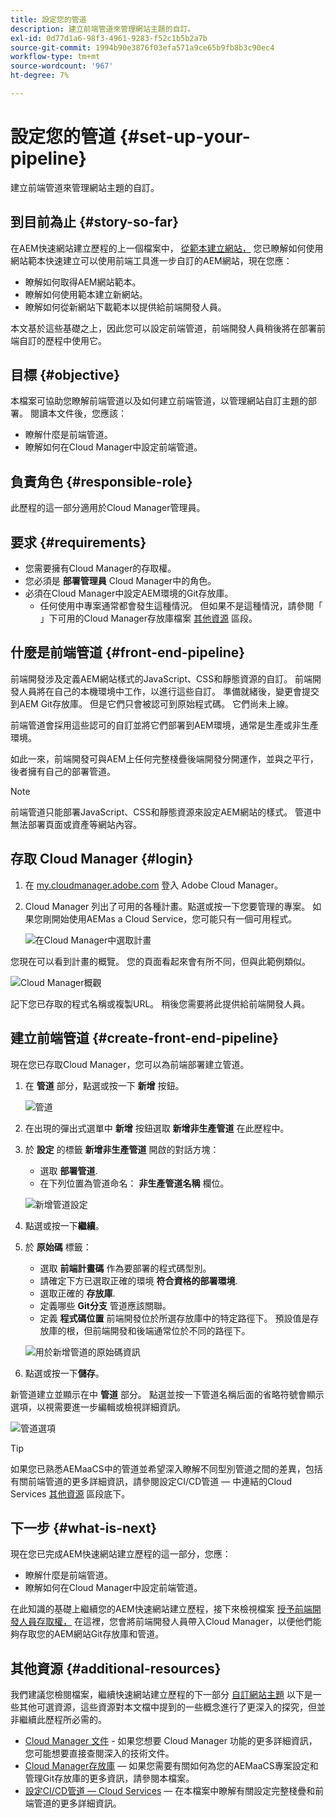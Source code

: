 ```yaml
---
title: 設定您的管道
description: 建立前端管道來管理網站主題的自訂。
exl-id: 0d77d1a6-98f3-4961-9283-f52c1b5b2a7b
source-git-commit: 1994b90e3876f03efa571a9ce65b9fb8b3c90ec4
workflow-type: tm+mt
source-wordcount: '967'
ht-degree: 7%

---
```


# 設定您的管道 {#set-up-your-pipeline}

建立前端管道來管理網站主題的自訂。

## 到目前為止 {#story-so-far}

在AEM快速網站建立歷程的上一個檔案中， [從範本建立網站，](create-site.md) 您已瞭解如何使用網站範本快速建立可以使用前端工具進一步自訂的AEM網站，現在您應：

* 瞭解如何取得AEM網站範本。
* 瞭解如何使用範本建立新網站。
* 瞭解如何從新網站下載範本以提供給前端開發人員。

本文基於這些基礎之上，因此您可以設定前端管道，前端開發人員稍後將在部署前端自訂的歷程中使用它。

## 目標 {#objective}

本檔案可協助您瞭解前端管道以及如何建立前端管道，以管理網站自訂主題的部署。 閱讀本文件後，您應該：

* 瞭解什麼是前端管道。
* 瞭解如何在Cloud Manager中設定前端管道。

## 負責角色 {#responsible-role}

此歷程的這一部分適用於Cloud Manager管理員。

## 要求 {#requirements}

* 您需要擁有Cloud Manager的存取權。
* 您必須是 **部署管理員** Cloud Manager中的角色。
* 必須在Cloud Manager中設定AEM環境的Git存放庫。
   * 任何使用中專案通常都會發生這種情況。 但如果不是這種情況，請參閱「 」下可用的Cloud Manager存放庫檔案 [其他資源](#additional-resources) 區段。

## 什麼是前端管道 {#front-end-pipeline}

前端開發涉及定義AEM網站樣式的JavaScript、CSS和靜態資源的自訂。 前端開發人員將在自己的本機環境中工作，以進行這些自訂。 準備就緒後，變更會提交到AEM Git存放庫。 但是它們只會被認可到原始程式碼。 它們尚未上線。

前端管道會採用這些認可的自訂並將它們部署到AEM環境，通常是生產或非生產環境。

如此一來，前端開發可與AEM上任何完整棧疊後端開發分開運作，並與之平行，後者擁有自己的部署管道。

>[!NOTE]
>
>前端管道只能部署JavaScript、CSS和靜態資源來設定AEM網站的樣式。 管道中無法部署頁面或資產等網站內容。

## 存取 Cloud Manager {#login}

1. 在 [my.cloudmanager.adobe.com](https://my.cloudmanager.adobe.com/) 登入 Adobe Cloud Manager。

1. Cloud Manager 列出了可用的各種計畫。點選或按一下您要管理的專案。 如果您剛開始使用AEMas a Cloud Service，您可能只有一個可用程式。

   ![在Cloud Manager中選取計畫](assets/cloud-manager-select-program.png)

您現在可以看到計畫的概覽。 您的頁面看起來會有所不同，但與此範例類似。

![Cloud Manager概觀](assets/cloud-manager-overview.png)

記下您已存取的程式名稱或複製URL。 稍後您需要將此提供給前端開發人員。

## 建立前端管道 {#create-front-end-pipeline}

現在您已存取Cloud Manager，您可以為前端部署建立管道。

1. 在 **管道** 部分，點選或按一下 **新增** 按鈕。

   ![管道](assets/pipelines-add.png)

1. 在出現的彈出式選單中 **新增** 按鈕選取 **新增非生產管道** 在此歷程中。

1. 於 **設定** 的標籤 **新增非生產管道** 開啟的對話方塊：
   * 選取 **部署管道**.
   * 在下列位置為管道命名： **非生產管道名稱** 欄位。

   ![新增管道設定](assets/add-pipeline-configuration.png)

1. 點選或按一下&#x200B;**繼續**。

1. 於 **原始碼** 標籤：
   * 選取 **前端計畫碼** 作為要部署的程式碼型別。
   * 請確定下方已選取正確的環境 **符合資格的部署環境**.
   * 選取正確的 **存放庫**.
   * 定義哪些 **Git分支** 管道應該關聯。
   * 定義 **程式碼位置** 前端開發位於所選存放庫中的特定路徑下。 預設值是存放庫的根，但前端開發和後端通常位於不同的路徑下。

   ![用於新增管道的原始碼資訊](assets/add-pipeline-source-code.png)

1. 點選或按一下&#x200B;**儲存**。

新管道建立並顯示在中 **管道** 部分。 點選並按一下管道名稱后面的省略符號會顯示選項，以視需要進一步編輯或檢視詳細資訊。

![管道選項](assets/new-pipeline.png)

>[!TIP]
>
>如果您已熟悉AEMaaCS中的管道並希望深入瞭解不同型別管道之間的差異，包括有關前端管道的更多詳細資訊，請參閱設定CI/CD管道 — 中連結的Cloud Services [其他資源](#additional-resources) 區段底下。

## 下一步 {#what-is-next}

現在您已完成AEM快速網站建立歷程的這一部分，您應：

* 瞭解什麼是前端管道。
* 瞭解如何在Cloud Manager中設定前端管道。

在此知識的基礎上繼續您的AEM快速網站建立歷程，接下來檢視檔案 [授予前端開發人員存取權，](grant-access.md) 在這裡，您會將前端開發人員帶入Cloud Manager，以便他們能夠存取您的AEM網站Git存放庫和管道。

## 其他資源 {#additional-resources}

我們建議您檢閱檔案，繼續快速網站建立歷程的下一部分 [自訂網站主題](customize-theme.md) 以下是一些其他可選資源，這些資源對本文檔中提到的一些概念進行了更深入的探究，但並非繼續此歷程所必需的。

* [Cloud Manager 文件](https://experienceleague.adobe.com/docs/experience-manager-cloud-service/onboarding/onboarding-concepts/cloud-manager-introduction.html) - 如果您想要 Cloud Manager 功能的更多詳細資訊，您可能想要直接查閱深入的技術文件。
* [Cloud Manager存放庫](/help/implementing/cloud-manager/managing-code/cloud-manager-repositories.md)  — 如果您需要有關如何為您的AEMaaCS專案設定和管理Git存放庫的更多資訊，請參閱本檔案。
* [設定CI/CD管道 — Cloud Services](/help/implementing/cloud-manager/configuring-pipelines/introduction-ci-cd-pipelines.md)  — 在本檔案中瞭解有關設定完整棧疊和前端管道的更多詳細資訊。
